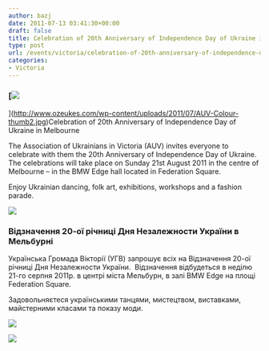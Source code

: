 ```yaml
---
author: bazj
date: 2011-07-13 03:41:30+00:00
draft: false
title: Celebration of 20th Anniversary of Independence Day of Ukraine in Melbourne
type: post
url: /events/victoria/celebration-of-20th-anniversary-of-independence-day-of-ukraine-in-melbourne/
categories:
- Victoria
---
```


### [![](http://www.ozeukes.com/wp-content/uploads/2011/07/AUV-Colour-thumb2.jpg)
](http://www.ozeukes.com/wp-content/uploads/2011/07/AUV-Colour-thumb2.jpg)Celebration of 20th Anniversary of Independence Day of Ukraine in Melbourne




The Association of Ukrainians in Victoria (AUV) invites everyone to celebrate with them the 20th Anniversary of Independence Day of Ukraine.  The celebrations will take place on Sunday 21st August 2011 in the centre of Melbourne – in the BMW Edge hall located in Federation Square.




Enjoy Ukrainian dancing, folk art, exhibitions, workshops and a fashion parade.


[![](http://www.ozeukes.com/wp-content/uploads/2011/07/Long-flag-wave-30pxls-high1.jpg)
](http://www.ozeukes.com/wp-content/uploads/2011/07/Long-flag-wave-30pxls-high1.jpg)


### Відзначення 20-ої річниці Дня Незалежности України в Мельбурні


Українська Громада Вікторії (УГВ) запрошує всіх на Відзначення 20-ої річниці Дня Незалежности України.  Відзначення відбудеться в неділю 21-го серпня 2011р. в центрі міста Мельбурн, в залі BMW Edge на площі Federation Square.

Задовольняєтеся українськими танцями, мистецтвом, виставками, майстерними класами та показу моди.


[![](http://www.ozeukes.com/wp-content/uploads/2011/07/Long-flag-wave-30pxls-high4.jpg)
](http://www.ozeukes.com/wp-content/uploads/2011/07/Long-flag-wave-30pxls-high4.jpg)




[![](http://www.ozeukes.com/wp-content/uploads/2011/07/Independence-Day-2011_11.jpg)
](http://www.ozeukes.com/wp-content/uploads/2011/07/Independence-Day-2011_11.jpg)
